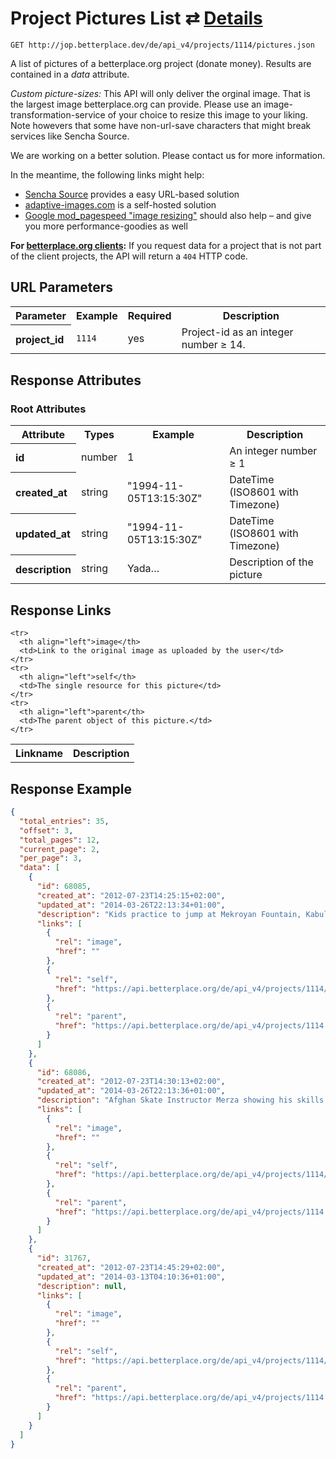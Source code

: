 
# Project Pictures List ⇄ [Details](project_picture_details.md)

```Rebol
GET http://jop.betterplace.dev/de/api_v4/projects/1114/pictures.json
```

A list of pictures of a betterplace.org project (donate money).
Results are contained in a *data* attribute.

*Custom picture-sizes:* This API will only deliver the orginal image.
That is the largest image betterplace.org can provide.
Please use an image-transformation-service of your choice to resize this
image to your liking. Note howevers that some have non-url-save characters
that might break services like Sencha Source.

We are working on a better solution. Please contact us for more information.

In the meantime, the following links might help:

* [Sencha Source](http://docs.sencha.io/current/index.html#!/guide/src) provides a easy URL-based solution
* [adaptive-images.com](http://adaptive-images.com/) is a self-hosted solution
* [Google mod_pagespeed "image resizing"](https://developers.google.com/speed/docs/mod_pagespeed/filter-image-optimize)
  should also help – and give you more performance-goodies as well

**For [betterplace.org clients](../README.md#client-api):**
If you request data for a project that is not part of the client
projects, the API will return a `404` HTTP code.


## URL Parameters

<table>
  <tr>
    <th>Parameter</th>
    <th>Example</th>
    <th>Required</th>
    <th>Description</th>
  </tr>
  <tr>
    <th align="left">project_id</th>
    <td><code>1114</code></td>
    <td>yes</td>
    <td>Project-id as an integer number ≥ 14.</td>
  </tr>
</table>


## Response Attributes

### Root Attributes

  <table>
    <tr>
      <th>Attribute</th>
      <th>Types</th>
      <th>Example</th>
      <th>Description</th>
    </tr>
    <tr>
      <th align="left">id</th>
      <td>number</td>
      <td>1</td>
      <td>An integer number ≥ 1</td>
    </tr>
    <tr>
      <th align="left">created_at</th>
      <td>string</td>
      <td>"1994-11-05T13:15:30Z"</td>
      <td>DateTime (ISO8601 with Timezone)</td>
    </tr>
    <tr>
      <th align="left">updated_at</th>
      <td>string</td>
      <td>"1994-11-05T13:15:30Z"</td>
      <td>DateTime (ISO8601 with Timezone)</td>
    </tr>
    <tr>
      <th align="left">description</th>
      <td>string</td>
      <td>Yada…</td>
      <td>Description of the picture</td>
    </tr>
  </table>
</table>

## Response Links

<table>
  <tr>
    <th>Linkname</th>
    <th>Description</th>
  </tr>

    <tr>
      <th align="left">image</th>
      <td>Link to the original image as uploaded by the user</td>
    </tr>
    <tr>
      <th align="left">self</th>
      <td>The single resource for this picture</td>
    </tr>
    <tr>
      <th align="left">parent</th>
      <td>The parent object of this picture.</td>
    </tr>
</table>

## Response Example

```json
{
  "total_entries": 35,
  "offset": 3,
  "total_pages": 12,
  "current_page": 2,
  "per_page": 3,
  "data": [
    {
      "id": 68085,
      "created_at": "2012-07-23T14:25:15+02:00",
      "updated_at": "2014-03-26T22:13:34+01:00",
      "description": "Kids practice to jump at Mekroyan Fountain, Kabul",
      "links": [
        {
          "rel": "image",
          "href": ""
        },
        {
          "rel": "self",
          "href": "https://api.betterplace.org/de/api_v4/projects/1114/pictures/68085.json"
        },
        {
          "rel": "parent",
          "href": "https://api.betterplace.org/de/api_v4/projects/1114.json"
        }
      ]
    },
    {
      "id": 68086,
      "created_at": "2012-07-23T14:30:13+02:00",
      "updated_at": "2014-03-26T22:13:36+01:00",
      "description": "Afghan Skate Instructor Merza showing his skills at an old Soviet swimming pool on Bibi Maru Hill, Kabul",
      "links": [
        {
          "rel": "image",
          "href": ""
        },
        {
          "rel": "self",
          "href": "https://api.betterplace.org/de/api_v4/projects/1114/pictures/68086.json"
        },
        {
          "rel": "parent",
          "href": "https://api.betterplace.org/de/api_v4/projects/1114.json"
        }
      ]
    },
    {
      "id": 31767,
      "created_at": "2012-07-23T14:45:29+02:00",
      "updated_at": "2014-03-13T04:10:36+01:00",
      "description": null,
      "links": [
        {
          "rel": "image",
          "href": ""
        },
        {
          "rel": "self",
          "href": "https://api.betterplace.org/de/api_v4/projects/1114/pictures/31767.json"
        },
        {
          "rel": "parent",
          "href": "https://api.betterplace.org/de/api_v4/projects/1114.json"
        }
      ]
    }
  ]
}
```

